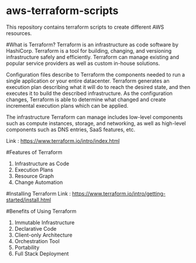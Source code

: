 # aws-terraform-scripts
This repository contains terraform scripts to create different AWS resources.

#What is Terraform?
Terraform is an infrastructure as code software by HashiCorp. Terraform is a tool for building, changing, and versioning infrastructure safely and efficiently. Terraform can manage existing and popular service providers as well as custom in-house solutions.

Configuration files describe to Terraform the components needed to run a single application or your entire datacenter. Terraform generates an execution plan describing what it will do to reach the desired state, and then executes it to build the described infrastructure. As the configuration changes, Terraform is able to determine what changed and create incremental execution plans which can be applied.

The infrastructure Terraform can manage includes low-level components such as compute instances, storage, and networking, as well as high-level components such as DNS entries, SaaS features, etc.

Link : https://www.terraform.io/intro/index.html

#Features of Terraform
1. Infrastructure as Code
2. Execution Plans
3. Resource Graph
4. Change Automation

#Installing Terraform
Link : https://www.terraform.io/intro/getting-started/install.html

#Benefits of Using Terraform
1. Immutable Infrastructure
2. Declarative Code
3. Client-only Architecture
4. Orchestration Tool
5. Portability
6. Full Stack Deployment
